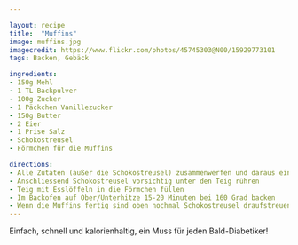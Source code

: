 ```yaml
---

layout: recipe
title:  "Muffins"
image: muffins.jpg
imagecredit: https://www.flickr.com/photos/45745303@N00/15929773101
tags: Backen, Gebäck

ingredients:
- 150g Mehl
- 1 TL Backpulver
- 100g Zucker
- 1 Päckchen Vanillezucker
- 150g Butter
- 2 Eier
- 1 Prise Salz
- Schokostreusel
- Förmchen für die Muffins

directions:
- Alle Zutaten (außer die Schokostreusel) zusammenwerfen und daraus einen Teig rühren
- Anschliessend Schokostreusel vorsichtig unter den Teig rühren
- Teig mit Esslöffeln in die Förmchen füllen
- Im Backofen auf Ober/Unterhitze 15-20 Minuten bei 160 Grad backen
- Wenn die Muffins fertig sind oben nochmal Schokostreusel draufstreuen
---
```


Einfach, schnell und kalorienhaltig, ein Muss für jeden Bald-Diabetiker!
